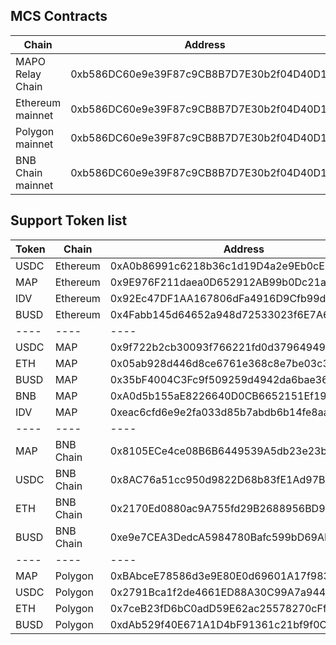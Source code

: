 
## MCS Contracts


| Chain            | Address |
|------------------| -----|
| MAPO Relay Chain | 0xb586DC60e9e39F87c9CB8B7D7E30b2f04D40D14c |
| Ethereum mainnet | 0xb586DC60e9e39F87c9CB8B7D7E30b2f04D40D14c |
| Polygon mainnet | 0xb586DC60e9e39F87c9CB8B7D7E30b2f04D40D14c |
| BNB Chain mainnet | 0xb586DC60e9e39F87c9CB8B7D7E30b2f04D40D14c |


## Support Token list

| Token | Chain            | Address |
|------ | ------------| -----|
| USDC | Ethereum | 0xA0b86991c6218b36c1d19D4a2e9Eb0cE3606eB48 |
| MAP | Ethereum | 0x9E976F211daea0D652912AB99b0Dc21a7fD728e4 |
| IDV |  Ethereum | 0x92Ec47DF1AA167806dFa4916D9Cfb99da6953b8F |
| BUSD | Ethereum | 0x4Fabb145d64652a948d72533023f6E7A623C7C53 |
|---- | ---- | ---- |
| USDC | MAP | 0x9f722b2cb30093f766221fd0d37964949ed66918 |
| ETH | MAP | 0x05ab928d446d8ce6761e368c8e7be03c3168a9ec |
| BUSD | MAP | 0x35bF4004C3Fc9f509259d4942da6bae3669e1Db1 |
| BNB | MAP | 0xA0d5b155aE8226640D0CB6652151Ef19bE2a70c5 |
| IDV | MAP | 0xeac6cfd6e9e2fa033d85b7abdb6b14fe8aa71f2a |
|---- | ---- | ---- |
| MAP | BNB Chain | 0x8105ECe4ce08B6B6449539A5db23e23b973DfA8f |
| USDC | BNB Chain | 0x8AC76a51cc950d9822D68b83fE1Ad97B32Cd580d |
| ETH | BNB Chain | 0x2170Ed0880ac9A755fd29B2688956BD959F933F8 |
| BUSD | BNB Chain | 0xe9e7CEA3DedcA5984780Bafc599bD69ADd087D56 |
|---- | ---- | ---- |
| MAP | Polygon | 0xBAbceE78586d3e9E80E0d69601A17f983663Ba6a |
| USDC | Polygon | 0x2791Bca1f2de4661ED88A30C99A7a9449Aa84174 |
| ETH | Polygon | 0x7ceB23fD6bC0adD59E62ac25578270cFf1b9f619 |
| BUSD | Polygon | 0xdAb529f40E671A1D4bF91361c21bf9f0C9712ab7 |



